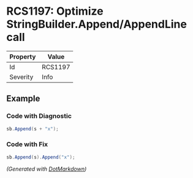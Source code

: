 # RCS1197: Optimize StringBuilder\.Append/AppendLine call

| Property | Value   |
| -------- | ------- |
| Id       | RCS1197 |
| Severity | Info    |

## Example

### Code with Diagnostic

```csharp
sb.Append(s + "x");
```

### Code with Fix

```csharp
sb.Append(s).Append("x");
```


*\(Generated with [DotMarkdown](http://github.com/JosefPihrt/DotMarkdown)\)*